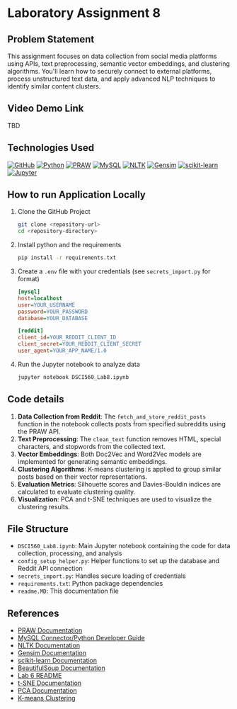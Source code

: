# Laboratory Assignment 8

## Problem Statement 
This assignment focuses on data collection from social media platforms using APIs, text preprocessing, semantic vector embeddings, and clustering algorithms. You'll learn how to securely connect to external platforms, process unstructured text data, and apply advanced NLP techniques to identify similar content clusters.

## Video Demo Link
  TBD

## Technologies Used
[![GitHub](https://img.shields.io/badge/GitHub-100000?style=for-the-badge&logo=github&logoColor=white)](https://github.com/)
[![Python](https://img.shields.io/badge/Python-FFD43B?style=for-the-badge&logo=python&logoColor=blue)](https://www.python.org/)
[![PRAW](https://img.shields.io/badge/PRAW-FF4500?style=for-the-badge&logo=reddit&logoColor=white)](https://praw.readthedocs.io/)
[![MySQL](https://img.shields.io/badge/MySQL-4479A1?style=for-the-badge&logo=mysql&logoColor=fff)](https://www.mysql.com/)
[![NLTK](https://img.shields.io/badge/NLTK-3776AB?style=for-the-badge&logo=python&logoColor=white)](https://www.nltk.org/)
[![Gensim](https://img.shields.io/badge/Gensim-FF6F00?style=for-the-badge&logo=python&logoColor=white)](https://radimrehurek.com/gensim/)
[![scikit-learn](https://img.shields.io/badge/scikit--learn-F7931E?style=for-the-badge&logo=scikit-learn&logoColor=white)](https://scikit-learn.org/)
[![Jupyter](https://img.shields.io/badge/Jupyter-F37626?style=for-the-badge&logo=jupyter&logoColor=white)](https://jupyter.org/)

## How to run Application Locally
1. Clone the GitHub Project
   ```sh
   git clone <repository-url>
   cd <repository-directory>
   ```
2. Install python and the requirements
   ```sh
   pip install -r requirements.txt
   ```
3. Create a `.env` file with your credentials (see `secrets_import.py` for format)
   ```ini
   [mysql]
   host=localhost
   user=YOUR_USERNAME
   password=YOUR_PASSWORD
   database=YOUR_DATABASE

   [reddit]
   client_id=YOUR_REDDIT_CLIENT_ID
   client_secret=YOUR_REDDIT_CLIENT_SECRET
   user_agent=YOUR_APP_NAME/1.0
   ```
4. Run the Jupyter notebook to analyze data
   ```sh
   jupyter notebook DSCI560_Lab8.ipynb
   ```

## Code details
1. **Data Collection from Reddit**: The `fetch_and_store_reddit_posts` function in the notebook collects posts from specified subreddits using the PRAW API.
2. **Text Preprocessing**: The `clean_text` function removes HTML, special characters, and stopwords from the collected text.
3. **Vector Embeddings**: Both Doc2Vec and Word2Vec models are implemented for generating semantic embeddings.
4. **Clustering Algorithms**: K-means clustering is applied to group similar posts based on their vector representations.
5. **Evaluation Metrics**: Silhouette scores and Davies-Bouldin indices are calculated to evaluate clustering quality.
6. **Visualization**: PCA and t-SNE techniques are used to visualize the clustering results.

## File Structure
- `DSCI560_Lab8.ipynb`: Main Jupyter notebook containing the code for data collection, processing, and analysis
- `config_setup_helper.py`: Helper functions to set up the database and Reddit API connection
- `secrets_import.py`: Handles secure loading of credentials
- `requirements.txt`: Python package dependencies
- `readme.MD`: This documentation file

## References

- [PRAW Documentation](https://praw.readthedocs.io/)
- [MySQL Connector/Python Developer Guide](https://dev.mysql.com/doc/connector-python/en/)
- [NLTK Documentation](https://www.nltk.org/)
- [Gensim Documentation](https://radimrehurek.com/gensim/)
- [scikit-learn Documentation](https://scikit-learn.org/stable/documentation.html)
- [BeautifulSoup Documentation](https://www.crummy.com/software/BeautifulSoup/bs4/doc/)
- [Lab 6 README](../Lab_6/README.md)
- [t-SNE Documentation](https://scikit-learn.org/stable/modules/generated/sklearn.manifold.TSNE.html)
- [PCA Documentation](https://scikit-learn.org/stable/modules/generated/sklearn.decomposition.PCA.html)
- [K-means Clustering](https://scikit-learn.org/stable/modules/clustering.html#k-means)
